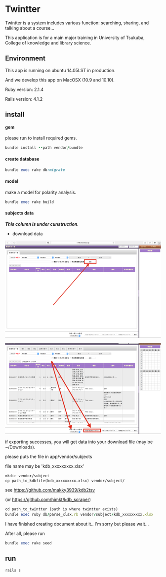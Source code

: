 # Twintter

Twintter is a system includes various function: searching, sharing, and talking about a course...

This application is for a main major training in University of Tsukuba, College of knowledge and library science.

## Environment

This app is running on ubuntu 14.05LST in production.

And we develop this app on MacOSX (10.9 and 10.10).

Ruby version: 2.1.4

Rails version: 4.1.2

## install

#### gem

please run to install required gems.

```ruby
bundle install --path vendor/bundle
```

#### create database
```ruby
bundle exec rake db:migrate
```

#### model

make a model for polarity analysis.

```ruby
bundle exec rake build
```

#### subjects data

___This column is under cunstruction.___

* download data

![KDBを開き検索を行う](screen_shots/検索.png)

![データをエクスポートする](screen_shots/エクスポート.png)

if exporting successes, you will get data into your download file (may be ~/Downloads).  

please puts the file in app/vendor/subjects  

file name may be 'kdb_xxxxxxxxx.xlsx'

```shell
mkdir vendor/subject
cp path_to_kdbfile(kdb_xxxxxxxxx.xlsx) vendor/subject/
```

see https://github.com/makky3939/kdb2tsv

(or https://github.com/himkt/kdb_scraper)

```ruby
cd path_to_twintter (path is where twintter exists)
bundle exec ruby db/parse_xlsx.rb vendor/subject/kdb_xxxxxxxxx.xlsx
```

I have finished creating document about it.. I'm sorry but please wait...  

After all, please run

```ruby
bundle exec rake seed
```

## run

```ruby
rails s
```
